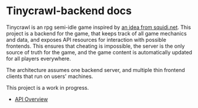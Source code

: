 # Tinycrawl-backend docs

Tinycrawl is an rpg semi-idle game inspired by [an idea from squidi.net](http://www.squidi.net/three/entry.php?id=22). This project is a backend for the game, that keeps track of all game mechanics and data, and exposes API resources for interaction with possible frontends. This ensures that cheating is impossible, the server is the only source of truth for the game, and the game content is automatically updated for all players everywhere.

The architecture assumes one backend server, and multiple thin frontend clients that run on users' machines.

This project is a work in progress.

*   [API Overview](API/Overview.md)
